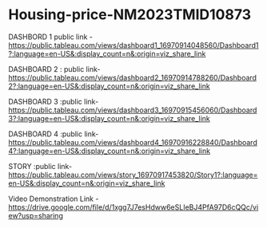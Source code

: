 # Housing-price-NM2023TMID10873

DASHBORD 1 public link -https://public.tableau.com/views/dashboard1_16970914048560/Dashboard1?:language=en-US&:display_count=n&:origin=viz_share_link

DASHBOARD 2 : public link-https://public.tableau.com/views/dashboard2_16970914788260/Dashboard2?:language=en-US&:display_count=n&:origin=viz_share_link

DASHBOARD 3 :public link-https://public.tableau.com/views/dashboard3_16970915456060/Dashboard3?:language=en-US&:display_count=n&:origin=viz_share_link

DASHBOARD 4 :public link-https://public.tableau.com/views/dashboard4_16970916228840/Dashboard4?:language=en-US&:display_count=n&:origin=viz_share_link

STORY :public link- https://public.tableau.com/views/story_16970917453820/Story1?:language=en-US&:display_count=n&:origin=viz_share_link


Video Demonstration Link - https://drive.google.com/file/d/1xgg7J7esHdww6eSLIeBJ4PfA97D6cQQc/view?usp=sharing
